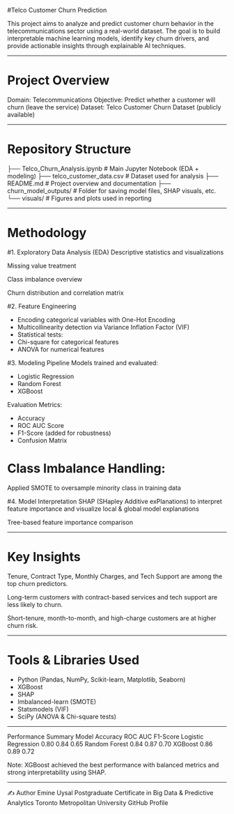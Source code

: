 #Telco Customer Churn Prediction

This project aims to analyze and predict customer churn behavior in the telecommunications sector using a real-world dataset. The goal is to build interpretable machine learning models, identify key churn drivers, and provide actionable insights through explainable AI techniques.

---

# Project Overview
Domain: Telecommunications
Objective: Predict whether a customer will churn (leave the service)
Dataset: Telco Customer Churn Dataset (publicly available)


---

# Repository Structure

├── Telco_Churn_Analysis.ipynb       # Main Jupyter Notebook (EDA + modeling)
├── telco_customer_data.csv          # Dataset used for analysis
├── README.md                        # Project overview and documentation
├── churn_model_outputs/             # Folder for saving model files, SHAP visuals, etc.
└── visuals/                         # Figures and plots used in reporting

---

# Methodology
#1. Exploratory Data Analysis (EDA)
Descriptive statistics and visualizations

Missing value treatment

Class imbalance overview

Churn distribution and correlation matrix

#2. Feature Engineering
- Encoding categorical variables with One-Hot Encoding
- Multicollinearity detection via Variance Inflation Factor (VIF)
- Statistical tests:
- Chi-square for categorical features
- ANOVA for numerical features

#3. Modeling Pipeline
Models trained and evaluated:
- Logistic Regression
- Random Forest
- XGBoost

 Evaluation Metrics:
- Accuracy
- ROC AUC Score
- F1-Score (added for robustness)
- Confusion Matrix

# Class Imbalance Handling:
Applied SMOTE to oversample minority class in training data

#4. Model Interpretation
SHAP (SHapley Additive exPlanations) to interpret feature importance and visualize local & global model explanations

Tree-based feature importance comparison

---

# Key Insights
Tenure, Contract Type, Monthly Charges, and Tech Support are among the top churn predictors.

Long-term customers with contract-based services and tech support are less likely to churn.

Short-tenure, month-to-month, and high-charge customers are at higher churn risk.

---

# Tools & Libraries Used
- Python (Pandas, NumPy, Scikit-learn, Matplotlib, Seaborn)
- XGBoost
- SHAP
- Imbalanced-learn (SMOTE)
- Statsmodels (VIF)
- SciPy (ANOVA & Chi-square tests)

---

 Performance Summary
Model	Accuracy	ROC AUC	F1-Score
Logistic Regression	0.80	0.84	0.65
Random Forest	0.84	0.87	0.70
XGBoost	0.86	0.89	0.72

Note: XGBoost achieved the best performance with balanced metrics and strong interpretability using SHAP.

---

✍️ Author
Emine Uysal
Postgraduate Certificate in Big Data & Predictive Analytics
Toronto Metropolitan University
GitHub Profile
